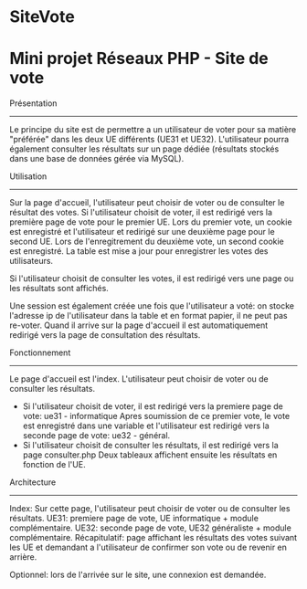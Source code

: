 SiteVote
========
Mini projet Réseaux PHP - Site de vote
======================================

Présentation
************
Le principe du site est de permettre a un utilisateur de voter pour sa matière "préférée" dans les deux UE différents (UE31 et UE32).
L'utilisateur pourra également consulter les résultats sur un page dédiée (résultats stockés dans une base de données gérée via MySQL).

Utilisation
***********
Sur la page d'accueil, l'utilisateur peut choisir de voter ou de consulter le résultat des votes. Si l'utilisateur choisit de voter, il est redirigé vers la première page de vote pour le premier UE. Lors du premier vote, un cookie est enregistré et l'utilisateur et redirigé sur une deuxième page pour le second UE. Lors de l'enregitrement du deuxième vote, un second cookie est enregistré. La table est mise a jour pour enregistrer les votes des utilisateurs.

Si l'utilisateur choisit de consulter les votes, il est redirigé vers une page ou les résultats sont affichés.

Une session est également créée une fois que l'utilisateur a voté: on stocke l'adresse ip de l'utilisateur dans la table et en format papier, il ne peut pas re-voter. Quand il arrive sur la page d'accueil il est automatiquement redirigé vers la page de consultation des résultats.

Fonctionnement
**************
Le page d'accueil est l'index.
L'utilisateur peut choisir de voter ou de consulter les résultats.
- Si l'utilisateur choisit de voter, il est redirigé vers la premiere page de vote: ue31 - informatique
  Apres soumission de ce premier vote, le vote est enregistré dans une variable et l'utilisateur est redirigé vers la seconde page de vote: ue32 - général.
- Si l'utilisateur choisit de consulter les résultats, il est redirigé vers la page consulter.php
  Deux tableaux affichent ensuite les résultats en fonction de l'UE.

Architecture
************
Index: Sur cette page, l'utilisateur peut choisir de voter ou de consulter les résultats.
UE31: premiere page de vote, UE informatique + module complémentaire.
UE32: seconde page de vote, UE32 généraliste + module complémentaire.
Récapitulatif: page affichant les résultats des votes suivant les UE et demandant a l'utilisateur de confirmer son vote ou de revenir en arrière.

Optionnel: lors de l'arrivée sur le site, une connexion est demandée.
